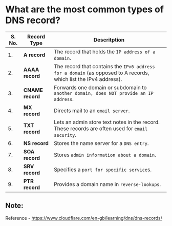 # What are the most common types of DNS record?

|S. No.| Record Type | Descritption|
|-------|------------|-------------|
|1.|**A record** | The record that holds the `IP address of a domain`.|
|2.|**AAAA record**|The record that contains the `IPv6 address for a domain` (as opposed to A records, which list the IPv4 address). |
|3.|**CNAME record**|Forwards one domain or subdomain to `another domain, does NOT provide an IP address`. |
|4.|**MX record**| Directs mail to an `email server`.|
|5.|**TXT record**| Lets an admin store text notes in the record. These records are often used for `email security`.|
|6.|**NS record**|Stores the name server for a `DNS entry`. |
|7.|**SOA record**|Stores `admin information about a domain`.|
|8.|**SRV record** |Specifies a `port for specific service`s.|
|9.|**PTR record** |Provides a domain name in `reverse-lookups`.|

Note:
-----
Reference - https://www.cloudflare.com/en-gb/learning/dns/dns-records/
